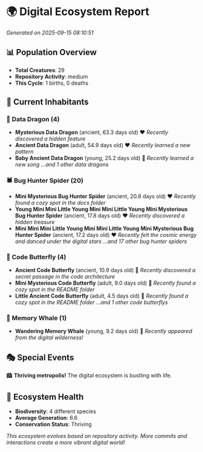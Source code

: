 # 🌍 Digital Ecosystem Report
*Generated on 2025-09-15 08:10:51*

## 📊 Population Overview
- **Total Creatures**: 29
- **Repository Activity**: medium
- **This Cycle**: 1 births, 0 deaths

## 👥 Current Inhabitants

### 🐉 Data Dragon (4)
- **Mysterious Data Dragon** (ancient, 63.3 days old) ❤️
  *Recently discovered a hidden feature*
- **Ancient Data Dragon** (adult, 54.9 days old) ❤️
  *Recently learned a new pattern*
- **Baby Ancient Data Dragon** (young, 25.2 days old) 💚
  *Recently learned a new song*
  *...and 1 other data dragons*

### 🕷️ Bug Hunter Spider (20)
- **Mini Mysterious Bug Hunter Spider** (ancient, 20.8 days old) ❤️
  *Recently found a cozy spot in the docs folder*
- **Young Mini Mini Little Young Mini Mini Little Young Mini Mysterious Bug Hunter Spider** (ancient, 17.8 days old) ❤️
  *Recently discovered a hidden treasure*
- **Mini Mini Mini Little Young Mini Mini Little Young Mini Mysterious Bug Hunter Spider** (ancient, 17.2 days old) ❤️
  *Recently felt the cosmic energy and danced under the digital stars*
  *...and 17 other bug hunter spiders*

### 🦋 Code Butterfly (4)
- **Ancient Code Butterfly** (ancient, 10.9 days old) 💛
  *Recently discovered a secret passage in the code architecture*
- **Mini Mysterious Code Butterfly** (adult, 9.0 days old) 💛
  *Recently found a cozy spot in the README folder*
- **Little Ancient Code Butterfly** (adult, 4.5 days old) 💚
  *Recently found a cozy spot in the README folder*
  *...and 1 other code butterflys*

### 🐋 Memory Whale (1)
- **Wandering Memory Whale** (young, 9.2 days old) 💚
  *Recently appeared from the digital wilderness!*

## 🎭 Special Events

🏙️ **Thriving metropolis!** The digital ecosystem is bustling with life.

## 🔬 Ecosystem Health
- **Biodiversity**: 4 different species
- **Average Generation**: 6.6
- **Conservation Status**: Thriving

*This ecosystem evolves based on repository activity. More commits and interactions create a more vibrant digital world!*